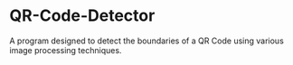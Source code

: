 # QR-Code-Detector
A program designed to detect the boundaries of a QR Code using various image processing techniques.
